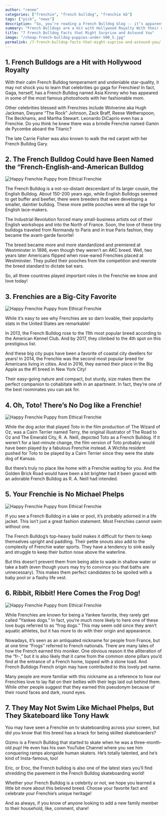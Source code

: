 ```yaml
---
author: "renee"
categories: ["frenchie", "french bulldog", "frenchie kb"]
tags: ["pick", "news"]
description: "So, you’re reading a French Bulldog blog -- it’s apparent that you probably love this breed. But, even the most informed French Bulldog enthusiasts may be surprised to learn some of these unique and awe-inspiring Frenchie facts."
summary: "French Bulldogs are a Hit with Hollywood Royalty With their calm French Bulldog temperament and undeniable star-quality, it may not shock you to learn that celebrities go gaga for Frenchies!"
title: "7 French Bulldog Facts that Might Surprise and Astound You"
image: "/cheap-french-bulldog-puppies-under-500_5.jpg"
permalink: /7-french-bulldog-facts-that-might-suprise-and-astound-you/
---
```



## 1. French Bulldogs are a Hit with Hollywood Royalty

With their calm French Bulldog temperament and undeniable star-quality, it may not shock you to learn that celebrities go gaga for Frenchies! In fact, Gaga, herself, has a French Bulldog named Asia Kinney who has appeared in some of the most famous photoshoots with her fashionable mom.

Other celebrities blessed with Frenchies include Wolverine aka Hugh Jackman, Dwyane “The Rock” Johnson, Zack Braff, Reese Wetherspoon, The Beckhams, and Martha Stewart. Leonardo DiCaprio even has a Frenchie. Do you think he knew there was a brindle Frenchie named Gamin de Pycombe aboard the Titanic?

The late Carrie Fisher was also known to walk the red carpet with her French Bulldog Gary.

## 2. The French Bulldog Could have Been Named the “French-English-and-American Bulldog

![Happy Frenchie Puppy from Ethical Frenchie](/uploads/english-bulldog-french-bulldog-puppy.jpg)

The French Bulldog is a not-so-distant descendant of its larger cousin, the English Bulldog. About 150-200 years ago, while English Bulldogs seemed to get buffer and beefier, there were breeders that were developing a smaller, daintier bulldog. These more petite pooches were all the rage for English lace-makers.

The Industrial Revolution forced many small-business artists out of their English workshops and into the North of France. Soon, the love of these tiny bulldogs traveled from Normandy to Paris and in true Paris fashion, they became the avant-garde favorite!

The breed became more and more standardized and premiered at Westminster in 1896, even though they weren’t an AKC breed. Well, two years later Americans flipped when rose-eared Frenchies placed at Westminster. They pulled their pooches from the competition and rewrote the breed standard to dictate bat ears.

So, all three countries played important roles in the Frenchie we know and love today!

## 3. Frenchies are a Big-City Favorite

![Happy Frenchie Puppy from Ethical Frenchie](/uploads/french-bulldog-meetup.jpg)

While it’s easy to see why Frenchies are so darn lovable, their popularity stats in the United States are remarkable!

In 2013, the French Bulldog rose to the 11th most popular breed according to the American Kennel Club. And by 2017, they climbed to the 4th spot on this prestigious list.

And these big city pups have been a favorite of coastal city dwellers for years! In 2014, the Frenchie was the second most popular breed for Americans living in cities. And in 2016, they earned their place in the Big Apple as the #1 breed in New York City!

Their easy-going nature and compact, but sturdy, size makes them the perfect companion to cohabitate with in an apartment. In fact, they’re one of the best roommates you can ask for.

## 4. Oh, Toto! There’s No Dog like a Frenchie!

![Happy Frenchie Puppy from Ethical Frenchie](/uploads/french-bulldog-linkedin-photo.jpg)

While the dog actor that played Toto in the film production of The Wizard of Oz, was a Cairn Terrier named Terry, the original illustrator of The Road to Oz and The Emerald City, R. A. Neill, depicted Toto as a French Bulldog. If it weren’t for a last-minute change, the film version of Toto probably would have been played by a fabulous Frenchie instead. A Wichita resident pushed for Toto to be played by a Cairn Terrier since they were the state dog of Kansas.

But there’s truly no place like home with a Frenchie waiting for you. And the Golden Brick Road would have been a bit brighter had it been graced with an adorable French Bulldog as R. A. Neill had intended.

## 5. Your Frenchie is No Michael Phelps

![Happy Frenchie Puppy from Ethical Frenchie](/uploads/french-bulldog-at-the-beach.jpg)

If you see a French Bulldog in a lake or pool, it’s probably adorned in a life jacket. This isn’t just a great fashion statement. Most Frenchies cannot swim without one.

The French Bulldog’s top-heavy build makes it difficult for them to keep themselves upright and paddling. Their petite snouts also add to the complexity of Frenchie water sports. They have a tendency to sink easily and struggle to keep their button nose above the waterline.

But this doesn’t prevent them from being able to wade in shallow water or take a bath (even though yours may try to convince you that baths are unnecessary). This makes them perfect candidates to be spoiled with a baby pool or a flashy life vest.

## 6. Ribbit, Ribbit! Here Comes the Frog Dog!

![Happy Frenchie Puppy from Ethical Frenchie](/uploads/english-bulldog-french-bulldog-puppy.jpg)

While Frenchies are known for being a Yankee favorite, they rarely get called “Yankee dogs.” In fact, you’re much more likely to here one of these love bugs referred to as “frog dogs.” This may seem odd since they aren’t aquatic athletes, but it has more to do with their origin and appearance.

Nowadays, it’s seen as an antiquated nickname for people from France, but at one time “Frogs” referred to French nationals. There are many tales of how the French earned this moniker. One obvious reason it the alliteration of the “fr-,” but it is also likely that it came from the common stone pillars you’d find at the entrance of a French home, topped with a stone toad. And French Bulldogs French origin may have contributed to this lovely pet name.

Many people are more familiar with this nickname as a reference to how our Frenchies love to lay flat on their bellies with their legs laid out behind them. While other people suggest that they earned this pseudonym because of their round faces and dark, round eyes.

## 7. They May Not Swim Like Michael Phelps, But They Skateboard like Tony Hawk

You may have seen a Frenchie on tv skateboarding across your screen, but did you know that this breed has a knack for being skilled skateboarders?

Gizmo is a French Bulldog that started to skate when he was a three-month-old pup! He even has his own YouTube Channel where you see him conquering ramps alongside human skaters. He’s totally talented, and he’s kind of Insta-famous, too!

Eric, or Eroc, the French bulldog is also one of the latest stars you’ll find shredding the pavement in the French Bulldog skateboarding world!

Whether your French Bulldog is a celebrity or not, we hope you learned a little bit more about this beloved breed. Choose your favorite fact and celebrate your Frenchie’s unique heritage!

And as always, if you know of anyone looking to add a new family member to their household, like, comment, share!